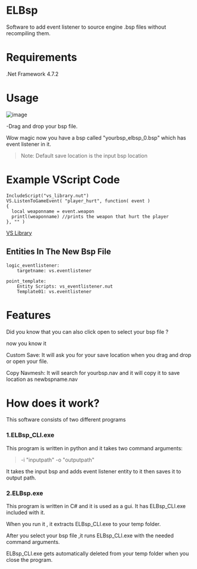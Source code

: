 # ELBsp
Software to add event listener to source engine .bsp files without recompiling them.

# Requirements

.Net Framework 4.7.2

# Usage

![image](https://user-images.githubusercontent.com/87207112/149390324-d7b35583-466f-466b-821b-054267d371a7.png)

-Drag and drop your bsp file.

Wow magic now you have a bsp called "yourbsp_elbsp_0.bsp" which has event listener in it.

> Note: Default save location is the input bsp location

# Example VScript Code

```
IncludeScript("vs_library.nut")
VS.ListenToGameEvent( "player_hurt", function( event )
{
  local weaponname = event.weapon
  printl(weaponname) //prints the weapon that hurt the player
}, "" )
```
[VS Library](https://github.com/samisalreadytaken/vs_library)

## Entities In The New Bsp File
```
logic_eventlistener:
	targetname: vs.eventlistener

point_template:
	Entity Scripts: vs_eventlistener.nut
	Template01: vs.eventlistener
```
# Features

Did you know that you can also click open to select your bsp file ?

now you know it

Custom Save: It will ask you for your save location when you drag and drop or open your file.

Copy Navmesh: It will search for yourbsp.nav and it will copy it to save location as newbspname.nav

# How does it work?

This software consists of two different programs

### 1.ELBsp_CLI.exe

This program is written in python and it takes two command arguments:

> -i "inputpath" -o "outputpath"

It takes the input bsp and adds event listener entity to it then saves it to output path.

### 2.ELBsp.exe

This program is written in C# and it is used as a gui. It has ELBsp_CLI.exe included with it. 

When you run it , it extracts ELBsp_CLI.exe to your temp folder.

After you select your bsp file ,it runs ELBsp_CLI.exe with the needed command arguments. 

ELBsp_CLI.exe gets automatically deleted from your temp folder when you close the program.
